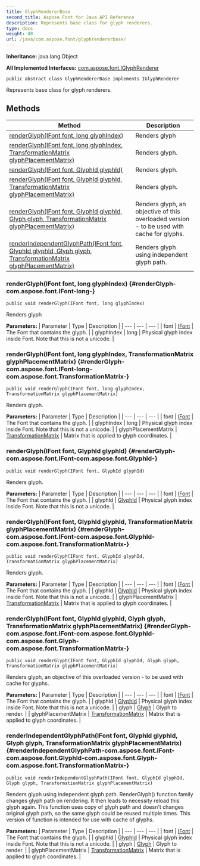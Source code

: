 ```yaml
---
title: GlyphRendererBase
second_title: Aspose.Font for Java API Reference
description: Represents base class for glyph renderers.
type: docs
weight: 48
url: /java/com.aspose.font/glyphrendererbase/
---
```

**Inheritance:**
java.lang.Object

**All Implemented Interfaces:**
[com.aspose.font.IGlyphRenderer](../../com.aspose.font/iglyphrenderer)
```
public abstract class GlyphRendererBase implements IGlyphRenderer
```

Represents base class for glyph renderers.
## Methods

| Method | Description |
| --- | --- |
| [renderGlyph(IFont font, long glyphIndex)](#renderGlyph-com.aspose.font.IFont-long-) | Renders glyph |
| [renderGlyph(IFont font, long glyphIndex, TransformationMatrix glyphPlacementMatrix)](#renderGlyph-com.aspose.font.IFont-long-com.aspose.font.TransformationMatrix-) | Renders glyph. |
| [renderGlyph(IFont font, GlyphId glyphId)](#renderGlyph-com.aspose.font.IFont-com.aspose.font.GlyphId-) | Renders glyph. |
| [renderGlyph(IFont font, GlyphId glyphId, TransformationMatrix glyphPlacementMatrix)](#renderGlyph-com.aspose.font.IFont-com.aspose.font.GlyphId-com.aspose.font.TransformationMatrix-) | Renders glyph. |
| [renderGlyph(IFont font, GlyphId glyphId, Glyph glyph, TransformationMatrix glyphPlacementMatrix)](#renderGlyph-com.aspose.font.IFont-com.aspose.font.GlyphId-com.aspose.font.Glyph-com.aspose.font.TransformationMatrix-) | Renders glyph, an objective of this overloaded version - to be used with cache for glyphs. |
| [renderIndependentGlyphPath(IFont font, GlyphId glyphId, Glyph glyph, TransformationMatrix glyphPlacementMatrix)](#renderIndependentGlyphPath-com.aspose.font.IFont-com.aspose.font.GlyphId-com.aspose.font.Glyph-com.aspose.font.TransformationMatrix-) | Renders glyph using independent glyph path. |
### renderGlyph(IFont font, long glyphIndex) {#renderGlyph-com.aspose.font.IFont-long-}
```
public void renderGlyph(IFont font, long glyphIndex)
```


Renders glyph

**Parameters:**
| Parameter | Type | Description |
| --- | --- | --- |
| font | [IFont](../../com.aspose.font/ifont) | The Font that contains the glyph. |
| glyphIndex | long | Physical glyph index inside Font. Note that this is not a unicode. |

### renderGlyph(IFont font, long glyphIndex, TransformationMatrix glyphPlacementMatrix) {#renderGlyph-com.aspose.font.IFont-long-com.aspose.font.TransformationMatrix-}
```
public void renderGlyph(IFont font, long glyphIndex, TransformationMatrix glyphPlacementMatrix)
```


Renders glyph.

**Parameters:**
| Parameter | Type | Description |
| --- | --- | --- |
| font | [IFont](../../com.aspose.font/ifont) | The Font that contains the glyph. |
| glyphIndex | long | Physical glyph index inside Font. Note that this is not a unicode. |
| glyphPlacementMatrix | [TransformationMatrix](../../com.aspose.font/transformationmatrix) | Matrix that is applied to glyph coordinates. |

### renderGlyph(IFont font, GlyphId glyphId) {#renderGlyph-com.aspose.font.IFont-com.aspose.font.GlyphId-}
```
public void renderGlyph(IFont font, GlyphId glyphId)
```


Renders glyph.

**Parameters:**
| Parameter | Type | Description |
| --- | --- | --- |
| font | [IFont](../../com.aspose.font/ifont) | The Font that contains the glyph. |
| glyphId | [GlyphId](../../com.aspose.font/glyphid) | Physical glyph index inside Font. Note that this is not a unicode. |

### renderGlyph(IFont font, GlyphId glyphId, TransformationMatrix glyphPlacementMatrix) {#renderGlyph-com.aspose.font.IFont-com.aspose.font.GlyphId-com.aspose.font.TransformationMatrix-}
```
public void renderGlyph(IFont font, GlyphId glyphId, TransformationMatrix glyphPlacementMatrix)
```


Renders glyph.

**Parameters:**
| Parameter | Type | Description |
| --- | --- | --- |
| font | [IFont](../../com.aspose.font/ifont) | The Font that contains the glyph. |
| glyphId | [GlyphId](../../com.aspose.font/glyphid) | Physical glyph index inside Font. Note that this is not a unicode. |
| glyphPlacementMatrix | [TransformationMatrix](../../com.aspose.font/transformationmatrix) | Matrix that is applied to glyph coordinates. |

### renderGlyph(IFont font, GlyphId glyphId, Glyph glyph, TransformationMatrix glyphPlacementMatrix) {#renderGlyph-com.aspose.font.IFont-com.aspose.font.GlyphId-com.aspose.font.Glyph-com.aspose.font.TransformationMatrix-}
```
public void renderGlyph(IFont font, GlyphId glyphId, Glyph glyph, TransformationMatrix glyphPlacementMatrix)
```


Renders glyph, an objective of this overloaded version - to be used with cache for glyphs.

**Parameters:**
| Parameter | Type | Description |
| --- | --- | --- |
| font | [IFont](../../com.aspose.font/ifont) | The Font that contains the glyph. |
| glyphId | [GlyphId](../../com.aspose.font/glyphid) | Physical glyph index inside Font. Note that this is not a unicode. |
| glyph | [Glyph](../../com.aspose.font/glyph) | Glyph to render. |
| glyphPlacementMatrix | [TransformationMatrix](../../com.aspose.font/transformationmatrix) | Matrix that is applied to glyph coordinates. |

### renderIndependentGlyphPath(IFont font, GlyphId glyphId, Glyph glyph, TransformationMatrix glyphPlacementMatrix) {#renderIndependentGlyphPath-com.aspose.font.IFont-com.aspose.font.GlyphId-com.aspose.font.Glyph-com.aspose.font.TransformationMatrix-}
```
public void renderIndependentGlyphPath(IFont font, GlyphId glyphId, Glyph glyph, TransformationMatrix glyphPlacementMatrix)
```


Renders glyph using independent glyph path. RenderGlyph() function family changes glyph path on rendering. It then leads to necessity reload this glyph again. This function uses copy of glyph path and doesn't changes original glyph path, so the same glyph could be reused multiple times. This version of function is intended for use with cache of glyphs.

**Parameters:**
| Parameter | Type | Description |
| --- | --- | --- |
| font | [IFont](../../com.aspose.font/ifont) | The Font that contains the glyph. |
| glyphId | [GlyphId](../../com.aspose.font/glyphid) | Physical glyph index inside Font. Note that this is not a unicode. |
| glyph | [Glyph](../../com.aspose.font/glyph) | Glyph to render. |
| glyphPlacementMatrix | [TransformationMatrix](../../com.aspose.font/transformationmatrix) | Matrix that is applied to glyph coordinates. |

